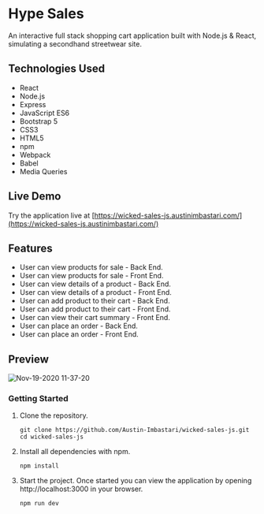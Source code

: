 # Hype Sales
 An interactive full stack shopping cart application built with Node.js & React, simulating a  secondhand streetwear site.

## Technologies Used
- React
- Node.js
- Express
- JavaScript ES6
- Bootstrap 5
- CSS3
- HTML5
- npm
- Webpack
- Babel
- Media Queries

## Live Demo

Try the application live at [https://wicked-sales-js.austinimbastari.com/](https://wicked-sales-js.austinimbastari.com/)

## Features

- User can view products for sale - Back End.
- User can view products for sale - Front End.
- User can view details of a product - Back End.
- User can view details of a product - Front End.
- User can add product to their cart - Back End.
- User can add product to their cart - Front End.
- User can view their cart summary - Front End.
- User can place an order - Back End.
- User can place an order - Front End.

## Preview

![Nov-19-2020 11-37-20](https://user-images.githubusercontent.com/55529532/99715382-a2674700-2a5b-11eb-986b-11ab0c3c5a91.gif)

### Getting Started


1. Clone the repository.
    ```shell
    git clone https://github.com/Austin-Imbastari/wicked-sales-js.git
    cd wicked-sales-js
    ```
2. Install all dependencies with npm.
    ```shell
    npm install
    ```
3. Start the project. Once started you can view the application by opening http://localhost:3000 in your browser.
    ```shell
    npm run dev
    ```
